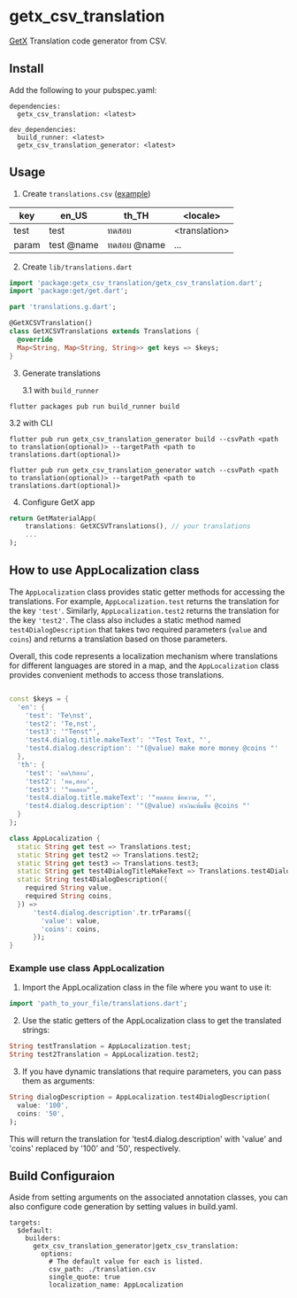 # getx_csv_translation

<!--
This README describes the package. If you publish this package to pub.dev,
this README's contents appear on the landing page for your package.

For information about how to write a good package README, see the guide for
[writing package pages](https://dart.dev/guides/libraries/writing-package-pages).

For general information about developing packages, see the Dart guide for
[creating packages](https://dart.dev/guides/libraries/create-library-packages)
and the Flutter guide for
[developing packages and plugins](https://flutter.dev/developing-packages).
-->

[GetX](https://pub.dev/packages/get#internationalization) Translation code generator from CSV.

## Install

Add the following to your pubspec.yaml:

```
dependencies:
  getx_csv_translation: <latest>

dev_dependencies:
  build_runner: <latest>
  getx_csv_translation_generator: <latest>
```

## Usage

1. Create `translations.csv` ([example](./getx_csv_translation_generator/example/translations.csv))

| key   | en_US      | th_TH       | \<locale>      |
| ----- | ---------- | ----------- | -------------- |
| test  | test       | ทดสอบ       | \<translation> |
| param | test @name | ทดสอบ @name | ...            |

2. Create `lib/translations.dart`

```dart
import 'package:getx_csv_translation/getx_csv_translation.dart';
import 'package:get/get.dart';

part 'translations.g.dart';

@GetXCSVTranslation()
class GetXCSVTranslations extends Translations {
  @override
  Map<String, Map<String, String>> get keys => $keys;
}
```

3. Generate translations

   3.1 with `build_runner`

```
flutter packages pub run build_runner build
```

3.2 with CLI

```
flutter pub run getx_csv_translation_generator build --csvPath <path to translation(optional)> --targetPath <path to translations.dart(optional)>
```

```
flutter pub run getx_csv_translation_generator watch --csvPath <path to translation(optional)> --targetPath <path to translations.dart(optional)>
```

4. Configure GetX app

```dart
return GetMaterialApp(
    translations: GetXCSVTranslations(), // your translations
    ...
);
```

## How to use AppLocalization class

The `AppLocalization` class provides static getter methods for accessing the translations. For example, `AppLocalization.test` returns the translation for the key `'test'`. Similarly, `AppLocalization.test2` returns the translation for the key `'test2'`. The class also includes a static method named `test4DialogDescription` that takes two required parameters (`value` and `coins`) and returns a translation based on those parameters.

Overall, this code represents a localization mechanism where translations for different languages are stored in a map, and the `AppLocalization` class provides convenient methods to access those translations.

```dart

const $keys = {
  'en': {
    'test': 'Te\nst',
    'test2': 'Te,nst',
    'test3': '"Tenst"',
    'test4.dialog.title.makeText': '"Test Text, "',
    'test4.dialog.description': '"(@value) make more money @coins "'
  },
  'th': {
    'test': 'ทด\nสอบ',
    'test2': 'ทด,สอบ',
    'test3': '"ทดสอบ"',
    'test4.dialog.title.makeText': '"ทดสอบ ข้อความ, "',
    'test4.dialog.description': '"(@value) ทำเงินเพิ่มขึ้น @coins "'
  }
};

class AppLocalization {
  static String get test => Translations.test;
  static String get test2 => Translations.test2;
  static String get test3 => Translations.test3;
  static String get test4DialogTitleMakeText => Translations.test4DialogTitleMakeText;
  static String test4DialogDescription({
    required String value,
    required String coins,
  }) =>
      'test4.dialog.description'.tr.trParams({
        'value': value,
        'coins': coins,
      });
}
```

### Example use class AppLocalization

1. Import the AppLocalization class in the file where you want to use it:
``` dart
import 'path_to_your_file/translations.dart';
```

2. Use the static getters of the AppLocalization class to get the translated strings:
``` dart
String testTranslation = AppLocalization.test;
String test2Translation = AppLocalization.test2;
```

3. If you have dynamic translations that require parameters, you can pass them as arguments:
``` dart
String dialogDescription = AppLocalization.test4DialogDescription(
  value: '100',
  coins: '50',
);
```
This will return the translation for 'test4.dialog.description' with 'value' and 'coins' replaced by '100' and '50', respectively.

## Build Configuraion

Aside from setting arguments on the associated annotation classes, you can also configure code generation by setting values in build.yaml.

```
targets:
  $default:
    builders:
      getx_csv_translation_generator|getx_csv_translation:
        options:
          # The default value for each is listed.
          csv_path: ./translation.csv
          single_quote: true
          localization_name: AppLocalization
```
